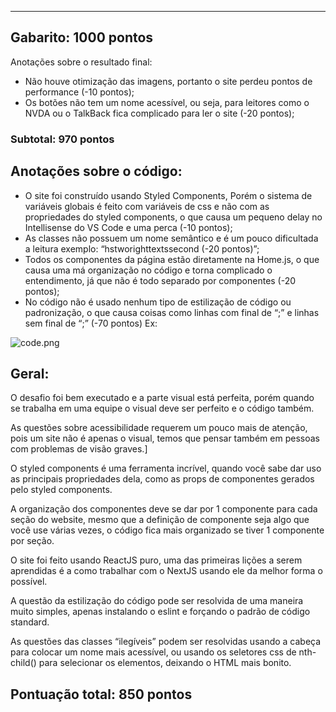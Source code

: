 ---

## Gabarito: 1000 pontos

Anotações sobre o resultado final:

- Não houve otimização das imagens, portanto o site perdeu pontos de performance (-10 pontos);
- Os botões não tem um nome acessível, ou seja, para leitores como o NVDA ou o TalkBack fica complicado para ler o site (-20 pontos);

### Subtotal: 970 pontos

## Anotações sobre o código:

- O site foi construído usando Styled Components, Porém o sistema de variáveis globais é feito com variáveis de css e não com as propriedades do styled components, o que causa um pequeno delay no Intellisense do VS Code e uma perca  (-10 pontos);
- As classes não possuem um nome semântico e é um pouco dificultada a leitura exemplo: “hstworighttextssecond (-20 pontos)”;
- Todos os componentes da página estão diretamente na Home.js, o que causa uma má organização no código e torna complicado o entendimento, já que não é todo separado por componentes (-20 pontos);
- No código não é usado nenhum tipo de estilização de código ou padronização, o que causa coisas como linhas com final de “;” e linhas sem final de “;” (-70 pontos)
Ex:

![code.png](https://media.discordapp.net/attachments/958883973096931348/965806221791748126/code.png?width=1440&height=510)

## Geral:

O desafio foi bem executado e a parte visual está perfeita, porém quando se trabalha em uma equipe o visual deve ser perfeito e o código também.

As questões sobre acessibilidade requerem um pouco mais de atenção, pois um site não é apenas o visual, temos que pensar também em pessoas com problemas de visão graves.]

O styled components é uma ferramenta incrível, quando você sabe dar uso as principais propriedades dela, como as props de componentes gerados pelo styled components.

A organização dos componentes deve se dar por 1 componente para cada seção do website, mesmo que a definição de componente seja algo que você use várias vezes, o código fica mais organizado se tiver 1 componente por seção.

O site foi feito usando ReactJS puro, uma das primeiras lições a serem aprendidas é a como trabalhar com o NextJS usando ele da melhor forma o possível.

A questão da estilização do código pode ser resolvida de uma maneira muito simples, apenas instalando o eslint e forçando o padrão de código standard.

As questões das classes “ilegíveis” podem ser resolvidas usando a cabeça para colocar um nome mais acessível, ou usando os seletores css de nth-child() para selecionar os elementos, deixando o HTML mais bonito.

## Pontuação total: 850 pontos

